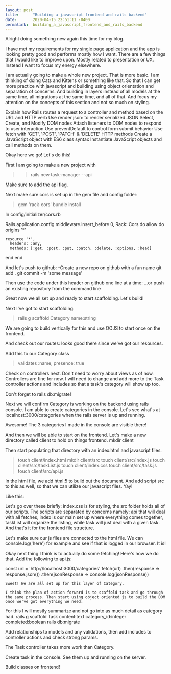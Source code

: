```yaml
---
layout: post
title:      "Building a javascript frontend and rails backend"
date:       2020-04-15 22:51:11 -0400
permalink:  building_a_javascript_frontend_and_rails_backend
---
```



Alright doing something new again this time for my blog.

I have met my requirements for my single page application and the app is looking pretty good and performs mostly how I want. There are a few things that I would like to improve upon. Mostly related to presentation or UX. Instead I want to focus my energy elsewhere.

I am actually going to make a whole new project. That is more basic. I am thinking of doing Cats and Kittens or something like that. So that I can get more practice with javascript and building using object orientation and separation of concerns. And building in layers instead of all models at the same time, all migrations at the same time, and all of that. And focus my attention on the concepts of this section and not so much on styling. 

Explain how Rails routes a request to a controller and method based on the URL and HTTP verb
Use render json: to render serialized JSON
Select, Create, and Modify DOM nodes
Attach listeners to DOM nodes to respond to user interaction
Use preventDefault to control form submit behavior
Use fetch with 'GET', 'POST', 'PATCH' & 'DELETE' HTTP methods
Create a JavaScript object with ES6 class syntax
Instantiate JavaScript objects and call methods on them.

Okay here we go! Let's do this!

First I am going to make a new project with 
> > rails new task-manager --api
>

Make sure to add the api flag.

Next make sure cors is set up in the gem file and config folder:
> gem 'rack-cors'
 bundle install
>

In config/initializer/cors.rb
> 
Rails.application.config.middleware.insert_before 0, Rack::Cors do
  allow do
    origins '*'

    resource '*',
      headers: :any,
      methods: [:get, :post, :put, :patch, :delete, :options, :head]
  end
end
>

And let's push to github:
-Create a new repo on github with a fun name
git add .
git commit -m 'some message'

Then use the code under this header on github one line at a time:
…or push an existing repository from the command line

Great now we all set up and ready to start scaffolding. Let's build!

Next I've got to start scaffolding:
> rails g scaffold Category name:string
> 

We are going to build vertically for this and use OOJS to start once on the frontend.

And check out our routes: looks good there since we've got our resources.

Add this to our Category class
>validates :name, presence: true

Check on controllers next. Don't need to worry about views as of now. Controllers are fine for now. I will need to change and add more to the Task controller actions and includes so that a task's category will show up too.

Don't forget to rails db:migrate!

Next we will confirm Category is working on the backend using rails console. I am able to create categories in the console. Let's see what's at localhost:3000/categories when the rails server is up and running.

Awesome! The 3 categories I made in the console are visible there!

And then we will be able to start on the frontend. Let's make a new directory called client to hold on things frontend.
mkdir client

Then start populating that directory with an index.html and javascript files.
>touch client/index.html
mkdir client/src
touch client/src/index.js
touch client/src/taskList.js
touch client/index.css
touch client/src/task.js
>touch client/src/api.js

In the html file, we add html:5 to build out the document. And add script src to this as well, so that we can utilize our javascript files. Yay!

Like this:
<script src="src/index.js"></script>

Let's go over these briefly: index.css is for styling, the src folder holds all of our scripts. The scripts are separated by concerns namely: api that will deal with all fetches, index is our main set up where everything comes together, taskList will organize the listing, while task will just deal with a given task. And that's it for the frontend file structure.

Let's make sure our js files are connected to the html file. We can console.log('here') for example and see if that is logged in our browser. It is!

Okay next thing I think is to actually do some fetching! Here's how we do that. Add the following to api.js:

const url = 'http://localhost:3000/categories'
fetch(url)
  .then(response => response.json())
  .then(jsonResponse => console.log(jsonResponse))
	
	Sweet! We are all set up for this layer of Category. 
	
	I think the plan of action forward is to scaffold task and go through the same process. Then start using object oriented js to build the DOM once we've got everything we need.

For this I will mostly summarize and not go into as much detail as category had.
rails g scaffold Task content:text category_id:integer completed:boolean
rails db:migrate

Add relationships to models and any validations, then add includes to controller actions and check strong params.

The Task controller takes more work than Category.

Create task in the console. See them up and running on the server.

Build classes on frontend!



